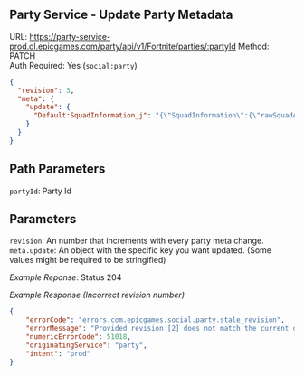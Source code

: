 ## Party Service - Update Party Metadata

URL: https://party-service-prod.ol.epicgames.com/party/api/v1/Fortnite/parties/:partyId
Method: PATCH \
Auth Required: Yes (`social:party`)

```json
{
  "revision": 3,
  "meta": {
    "update": {
      "Default:SquadInformation_j": "{\"SquadInformation\":{\"rawSquadAssignments\":[{\"memberId\":\"b1c60df4f45a4b51b763eac539326664\",\"absoluteMemberIdx\":-100}]"
    }
  }
}

```

## Path Parameters

`partyId`: Party Id

## Parameters

`revision`: An number that increments with every party meta change. <br/>
`meta.update`: An object with the specific key you want updated. (Some values might be required to be stringified)

_Example Reponse_: Status 204

_Example Response (Incorrect revision number)_

```json
{
	"errorCode": "errors.com.epicgames.social.party.stale_revision",
	"errorMessage": "Provided revision [2] does not match the current one [1].",
	"numericErrorCode": 51018,
	"originatingService": "party",
	"intent": "prod"
}
```